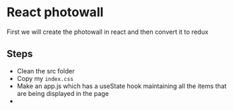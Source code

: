 # React photowall
First we will create the photowall in react and then convert it to redux

## Steps
- Clean the src folder
- Copy my ```index.css```
- Make an app.js which has a useState hook maintaining all the items that are being displayed in the page
- 